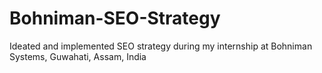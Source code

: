 # Bohniman-SEO-Strategy
Ideated and implemented SEO strategy during my internship at Bohniman Systems, Guwahati, Assam, India 
